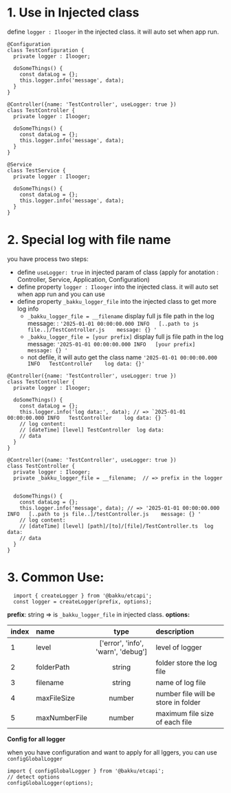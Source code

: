 # 1. Use in Injected class

define `logger : Ilooger` in the injected class. it will auto set when app run.

```
@Configuration
class TestConfiguration {
  private logger : Ilooger;

  doSomeThings() {
    const dataLog = {};
    this.logger.info('message', data);
  }
}
```

```
@Controller({name: 'TestController', useLogger: true })
class TestController {
  private logger : Ilooger;

  doSomeThings() {
    const dataLog = {};
    this.logger.info('message', data);
  }
}
```

```
@Service
class TestService {
  private logger : Ilooger;

  doSomeThings() {
    const dataLog = {};
    this.logger.info('message', data);
  }
}
```

# 2. Special log with file name

you have process two steps:

- define `useLogger: true` in injected param of class (apply for anotation : Controller, Service, Application, Configuration)
- define property `logger : Ilooger` into the injected class. it will auto set when app run and you can use
- define property `_bakku_logger_file` into the injected class to get more log info
  - `_bakku_logger_file = __filename` display full js file path in the log message: : `'2025-01-01 00:00:00.000 INFO   [..path to js file..]/TestController.js    message: {} '`
  - `_bakku_logger_file = [your prefix]` display full js file path in the log message: `'2025-01-01 00:00:00.000 INFO   [your prefix]    message: {} '`
  - not defile, it will auto get the class name `'2025-01-01 00:00:00.000 INFO   TestController    log data: {}'`

```
@Controller({name: 'TestController', useLogger: true })
class TestController {
  private logger : Ilooger;

  doSomeThings() {
    const dataLog = {};
    this.logger.info('log data:', data); // => `2025-01-01 00:00:00.000 INFO   TestController    log data: {} `
    // log content:
    // [dateTime] [level] TestController  log data:
    // data
  }
}
```

```
@Controller({name: 'TestController', useLogger: true })
class TestController {
  private logger : Ilooger;
  private _bakku_logger_file = __filename;  // => prefix in the logger


  doSomeThings() {
    const dataLog = {};
    this.logger.info('message', data); // => '2025-01-01 00:00:00.000 INFO   [..path to js file..]/testController.js    message: {} '
    // log content:
    // [dateTime] [level] [path]/[to]/[file]/TestController.ts  log data:
    // data
  }
}
```

# 3. Common Use:

```
  import { createLogger } from '@bakku/etcapi';
  const logger = createLogger(prefix, options);
```

**prefix**: string => is `_bakku_logger_file` in injected class.
**options:**

| index | name          |                type                | description                         |
| :---- | :------------ | :--------------------------------: | :---------------------------------- |
| 1     | level         | ['error', 'info', 'warn', 'debug'] | level of logger                     |
| 2     | folderPath    |               string               | folder store the log file           |
| 3     | filename      |               string               | name of log file                    |
| 4     | maxFileSize   |               number               | number file will be store in folder |
| 5     | maxNumberFile |               number               | maximum file size of each file      |

**Config for all logger**

when you have configuration and want to apply for all lggers, you can use `configGlobalLogger`

```
import { configGlobalLogger } from '@bakku/etcapi';
// detect options
configGlobalLogger(options);
```

